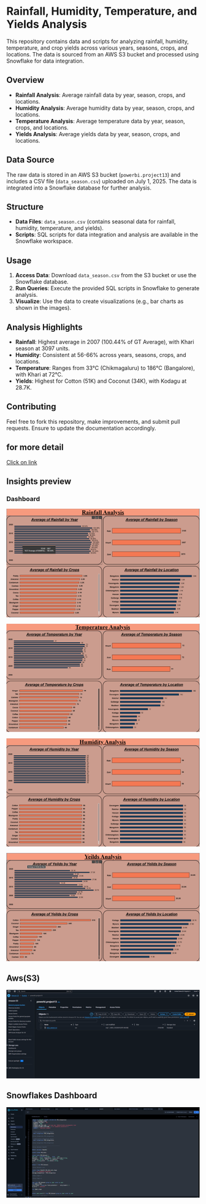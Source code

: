 # Rainfall, Humidity, Temperature, and Yields Analysis

This repository contains data and scripts for analyzing rainfall, humidity, temperature, and crop yields across various years, seasons, crops, and locations. The data is sourced from an AWS S3 bucket and processed using Snowflake for data integration.

## Overview

- **Rainfall Analysis**: Average rainfall data by year, season, crops, and locations.
- **Humidity Analysis**: Average humidity data by year, season, crops, and locations.
- **Temperature Analysis**: Average temperature data by year, season, crops, and locations.
- **Yields Analysis**: Average yields data by year, season, crops, and locations.

## Data Source

The raw data is stored in an AWS S3 bucket (`powerbi.project13`) and includes a CSV file (`data_season.csv`) uploaded on July 1, 2025. The data is integrated into a Snowflake database for further analysis.

## Structure

- **Data Files**: `data_season.csv` (contains seasonal data for rainfall, humidity, temperature, and yields).
- **Scripts**: SQL scripts for data integration and analysis are available in the Snowflake workspace.

## Usage

1. **Access Data**: Download `data_season.csv` from the S3 bucket or use the Snowflake database.
2. **Run Queries**: Execute the provided SQL scripts in Snowflake to generate analysis.
3. **Visualize**: Use the data to create visualizations (e.g., bar charts as shown in the images).

## Analysis Highlights

- **Rainfall**: Highest average in 2007 (100.44% of GT Average), with Khari season at 3097 units.
- **Humidity**: Consistent at 56-66% across years, seasons, crops, and locations.
- **Temperature**: Ranges from 33°C (Chikmagaluru) to 186°C (Bangalore), with Khari at 72°C.
- **Yields**: Highest for Cotton (51K) and Coconut (34K), with Kodagu at 28.7K.

## Contributing

Feel free to fork this repository, make improvements, and submit pull requests. Ensure to update the documentation accordingly.

## for more detail
[Click on link](https://g.co/gemini/share/824716bb5bc7)

## Insights preview
### Dashboard 
![Dashboard Screenshot 1](https://github.com/kunal1300/POWERBI/blob/main/Aws%20Snowflakes%20and%20power%20Bi/Screenshot%201.png)

![Dashboard Screenshot 2](https://github.com/kunal1300/POWERBI/blob/main/Aws%20Snowflakes%20and%20power%20Bi/Screenshot%202.png)

![Dashboard Screenshot 3](https://github.com/kunal1300/POWERBI/blob/main/Aws%20Snowflakes%20and%20power%20Bi/Screenshot%203.png)

![Dashboard Screenshot 4](https://github.com/kunal1300/POWERBI/blob/main/Aws%20Snowflakes%20and%20power%20Bi/Screenshot%204.png)

## Aws(S3)

![ Screenshot 5](https://github.com/kunal1300/POWERBI/blob/3675d25444e41e441b621672a7e039ca3698a9b9/Aws%20Snowflakes%20and%20power%20Bi/AWS%20S3.png)

## Snowflakes Dashboard
![ Screenshot 6](https://github.com/kunal1300/POWERBI/blob/3675d25444e41e441b621672a7e039ca3698a9b9/Aws%20Snowflakes%20and%20power%20Bi/snowflakes.png)



